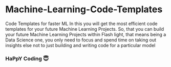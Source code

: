 # Machine-Learning-Code-Templates
Code Templates for faster ML
In this you will get the most efficient code templates for your future Machine Learning Projects.
So, that you can build your future Machine Learning Projects within Flash light, that means being a Data Science one, you only need to focus and spend time on taking out insights else not to just building and writing code for a particular model

### HaPpY Coding 😇
